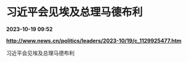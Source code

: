 # 习近平会见埃及总理马德布利

**2023-10-19 09:52**

**http://www.news.cn/politics/leaders/2023-10/19/c_1129925477.htm**

习近平会见埃及总理马德布利
